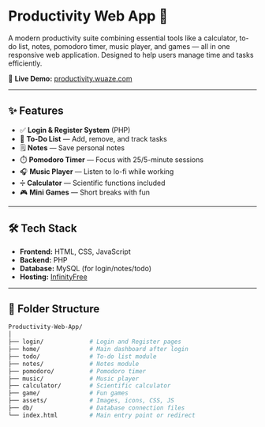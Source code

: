 # Productivity Web App 🚀

A modern productivity suite combining essential tools like a calculator, to-do list, notes, pomodoro timer, music player, and games — all in one responsive web application. Designed to help users manage time and tasks efficiently.

🔗 **Live Demo:** [productivity.wuaze.com](http://productivity.wuaze.com)

---

## ✨ Features

- ✅ **Login & Register System** (PHP)
- 📝 **To-Do List** — Add, remove, and track tasks
- 🗒️ **Notes** — Save personal notes
- ⏱️ **Pomodoro Timer** — Focus with 25/5-minute sessions
- 🎧 **Music Player** — Listen to lo-fi while working
- ➗ **Calculator** — Scientific functions included
- 🎮 **Mini Games** — Short breaks with fun

---

## 🛠️ Tech Stack

- **Frontend:** HTML, CSS, JavaScript
- **Backend:** PHP
- **Database:** MySQL (for login/notes/todo)
- **Hosting:** [InfinityFree](https://infinityfree.net/)

---

## 📂 Folder Structure

```bash
Productivity-Web-App/
│
├── login/             # Login and Register pages
├── home/              # Main dashboard after login
├── todo/              # To-do list module
├── notes/             # Notes module
├── pomodoro/          # Pomodoro timer
├── music/             # Music player
├── calculator/        # Scientific calculator
├── game/              # Fun games
├── assets/            # Images, icons, CSS, JS
├── db/                # Database connection files
└── index.html         # Main entry point or redirect
